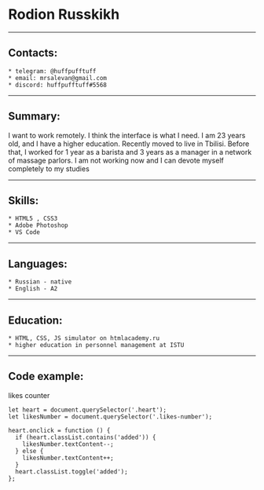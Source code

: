 # Rodion Russkikh
----
## Contacts: 
    * telegram: @huffpufftuff
    * email: mrsalevan@gmail.com
    * discord: huffpufftuff#5568

----
## Summary:

I want to work remotely. I think the interface is what I need. I am 23 years old, and I have a higher education. Recently moved to live in Tbilisi. 
Before that, I worked for 1 year as a barista and 3 years as a manager in a network of massage parlors.
I am not working now and I can devote myself completely to my studies

----
## Skills:
    * HTML5 , CSS3
    * Adobe Photoshop
    * VS Code

----

## Languages:
    * Russian - native
    * English - A2

----
## Education:
    * HTML, CSS, JS simulator on htmlacademy.ru
    * higher education in personnel management at ISTU

----
## Code example:
likes counter
```
let heart = document.querySelector('.heart');
let likesNumber = document.querySelector('.likes-number');

heart.onclick = function () {
  if (heart.classList.contains('added')) {
    likesNumber.textContent--;
  } else {
    likesNumber.textContent++;
  }
  heart.classList.toggle('added');
};
```


